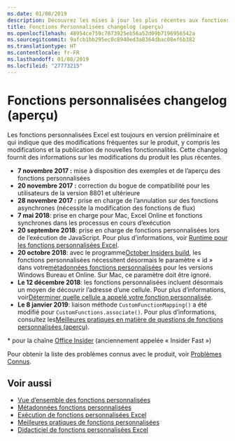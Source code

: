 ```yaml
---
ms.date: 01/08/2019
description: Découvrez les mises à jour les plus récentes aux fonctions Excel personnalisées.
title: Fonctions Personnalisées changelog (aperçu)
ms.openlocfilehash: 48954ce759c7873925eb56a52d09b7196956542a
ms.sourcegitcommit: 9afcb1bb295ec0c8940ed3a8364dbac08ef6b382
ms.translationtype: HT
ms.contentlocale: fr-FR
ms.lasthandoff: 01/08/2019
ms.locfileid: "27773215"
---
```

# <a name="custom-functions-changelog-preview"></a>Fonctions personnalisées changelog (aperçu)

Les fonctions personnalisées Excel est toujours en version préliminaire et qui indique que des modifications fréquentes sur le produit, y compris les modifications et la publication de nouvelles fonctionnalités. Cette changelog fournit des informations sur les modifications du produit les plus récentes.

- **7 novembre 2017 :** mise à disposition des exemples et de l’aperçu des fonctions personnalisées
- **20 novembre 2017 :** correction du bogue de compatibilité pour les utilisateurs de la version 8801 et ultérieure
- **28 novembre 2017 :** prise en charge de l’annulation sur des fonctions asynchrones (nécessite la modification des fonctions de flux)
- **7 mai 2018**: prise en charge pour Mac, Excel Online et fonctions synchrones dans les processus en cours d’exécution
- **20 septembre 2018**: prise en charge de fonctions personnalisées lors de l’exécution de JavaScript. Pour plus d’informations, voir [Runtime pour les fonctions personnalisées Excel](custom-functions-runtime.md).
- **20 octobre 2018**: avec le programme[October Insiders build](https://support.office.com/fr-FR/article/what-s-new-for-office-insiders-c152d1e2-96ff-4ce9-8c14-e74e13847a24), les fonctions personnalisées nécessitent désormais le paramètre « id » dans votre[métadonnées fonctions personnalisées](custom-functions-json.md) pour les versions Windows Bureau et Online. Sur Mac, ce paramètre doit être ignoré.
- **Le 12 décembre 2018**: les fonctions personnalisées incluent désormais un moyen de découvrir l’adresse d’une cellule. Pour plus d’informations, voir[Déterminer quelle cellule a appelé votre fonction personnalisée](custom-functions-overview.md#determine-which-cell-invoked-your-custom-function).
- **Le 8 janvier 2019**: liaison méthode `CustomFunctionMapping()` a été modifié pour `CustomFunctions.associate()`. Pour plus d’informations, consultez les[Meilleures pratiques en matière de questions de fonctions personnalisées (aperçu)](custom-functions-best-practices.md).

\* pour la chaîne [Office Insider](https://products.office.com/office-insider) (anciennement appelée « Insider Fast »)

Pour obtenir la liste des problèmes connus avec le produit, voir [Problèmes Connus](custom-functions-overview.md#known-issues). 

## <a name="see-also"></a>Voir aussi

* [Vue d’ensemble des fonctions personnalisées](custom-functions-overview.md)
* [Métadonnées fonctions personnalisées](custom-functions-json.md)
* [Exécution de fonctions personnalisées Excel](custom-functions-runtime.md)
* [Meilleures pratiques de fonctions personnalisées](custom-functions-best-practices.md)
* [Didacticiel de fonctions personnalisées Excel](../tutorials/excel-tutorial-create-custom-functions.md)
